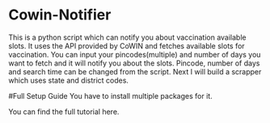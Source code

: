# Cowin-Notifier

This is a python script which can notify you about vaccination available slots. It uses the API provided by CoWIN and fetches available slots for vaccination. You can input your pincodes(multiple) and number of days you want to fetch and it will notify you about the slots.
Pincode, number of days and search time can be changed from the script. Next I will build a scrapper which uses state and district codes.

#Full Setup Guide
  You have to install multiple packages for it.



You can find the full tutorial here. 
